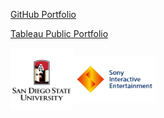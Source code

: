 [GitHub Portfolio](https://github.com/CMJ828/portfolio)

[Tableau Public Portfolio](https://public.tableau.com/profile/conor.juengst)

<img src="https://raw.githubusercontent.com/CMJ828/cmj828.github.io/master/SDSU.jpg" width="100" align="middle"><img src="https://raw.githubusercontent.com/CMJ828/cmj828.github.io/master/SIE.jpg" height="75" align="middle">
